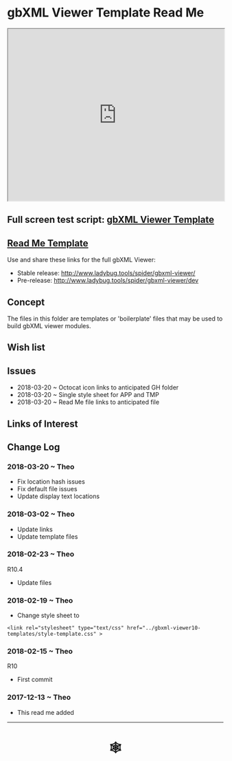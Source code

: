 <span style=display:none; >[You are now in a GitHub source code view - click this link to view Read Me file as a web page]( http://www.ladybug.tools/spider/index.html#gbxml-viewer/r11/gv-tmp/README.md "View file as a web page." ) </span>

# gbXML Viewer Template Read Me


<iframe class=iframeReadMe src=http://www.ladybug.tools/spider/gbxml-viewer/r11/gv-tmp/gv-tmp.html width=100% height=400px >Iframes are not displayed on github.com</iframe>


## Full screen test script: [gbXML Viewer Template]( http://www.ladybug.tools/spider/gbxml-viewer/r11/gv-tmp/gv-tmp.html )

## [Read Me Template]( http://www.ladybug.tools/spider/index.html#gbxml-viewer/r11/gv-tmp/README-template.md )


Use and share these links for the full gbXML Viewer:

* Stable release: <http://www.ladybug.tools/spider/gbxml-viewer/>
* Pre-release: <http://www.ladybug.tools/spider/gbxml-viewer/dev>

## Concept

The files in this folder are templates or 'boilerplate' files that may be used to build gbXML viewer modules.

## Wish list



## Issues

* 2018-03-20 ~ Octocat icon links to anticipated GH folder
* 2018-03-20 ~ Single style sheet for APP and TMP
* 2018-03-20 ~ Read Me file links to anticipated file

## Links of Interest



## Change Log

### 2018-03-20 ~ Theo

* Fix location hash issues
* Fix default file issues
* Update display text locations


### 2018-03-02 ~ Theo

* Update links
* Update template files

### 2018-02-23 ~ Theo

R10.4
* Update files

### 2018-02-19 ~ Theo

* Change style sheet to

```
<link rel="stylesheet" type="text/css" href="../gbxml-viewer10-templates/style-template.css" >
```

### 2018-02-15 ~ Theo

R10
* First commit

### 2017-12-13 ~ Theo

* This read me added

***


# <center title="hello!" ><a href=javascript:window.scrollTo(0,0); style=text-decoration:none; > &#x1f578; </a></center>



